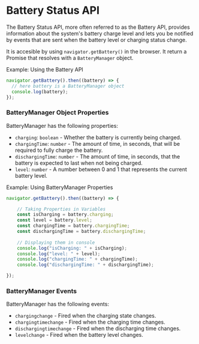 # Battery Status API

The Battery Status API, more often referred to as the Battery API, provides information about the system's battery charge level and lets you be notified by events that are sent when the battery level or charging status change.

It is accesible by using `navigator.getBattery()` in the browser.
It return a Promise that resolves with a `BatteryManager` object.

Example: Using the Battery API

```js
navigator.getBattery().then((battery) => {
  // here battery is a BatteryManager object
  console.log(battery);
});
```


### BatteryManager Object Properties

BatteryManager has the following properties:
- `charging`: `boolean` - Whether the battery is currently being charged.
- `chargingTime`: `number` - The amount of time, in seconds, that will be required to fully charge the battery.
- `dischargingTime`: `number` - The amount of time, in seconds, that the battery is expected to last when not being charged.
- `level`: `number` - A number between 0 and 1 that represents the current battery level.

Example: Using BatteryManager Properties

```js
navigator.getBattery().then((battery) => {

    // Taking Properties in Variables
    const isCharging = battery.charging;
    const level = battery.level;
    const chargingTime = battery.chargingTime;
    const dischargingTime = battery.dischargingTime;
    
    // Displaying them in console
    console.log("isCharging: " + isCharging);
    console.log("level: " + level);
    console.log("chargingTime: " + chargingTime);
    console.log("dischargingTime: " + dischargingTime);

});
```


### BatteryManager Events

BatteryManager has the following events:
- `chargingchange` - Fired when the charging state changes.
- `chargingtimechange` - Fired when the charging time changes.
- `dischargingtimechange` - Fired when the discharging time changes.
- `levelchange` - Fired when the battery level changes.







